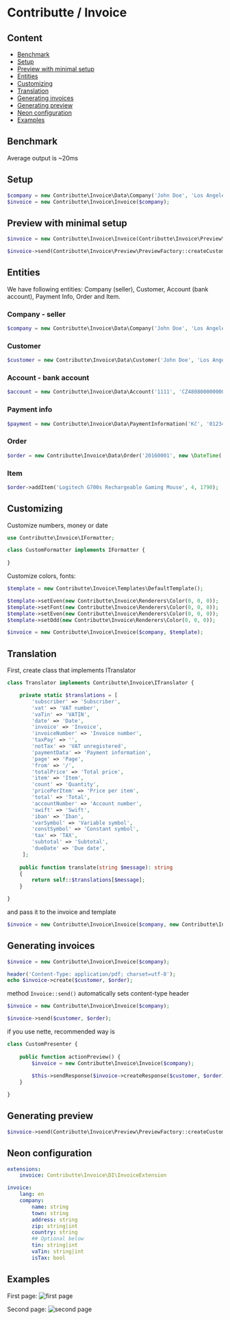 # Contributte / Invoice

## Content

- [Benchmark](#benchmark)
- [Setup](#setup)
- [Preview with minimal setup](#preview-with-minimal-setup)
- [Entities](#entities)
- [Customizing](#customizing)
- [Translation](#translation)
- [Generating invoices](#generating-invoices)
- [Generating preview](#generating-preview)
- [Neon configuration](#neon-configuration)
- [Examples](#examples)

## Benchmark

Average output is ~20ms

## Setup

```php 
$company = new Contributte\Invoice\Data\Company('John Doe', 'Los Angeles', 'Cavetown', '720 55', 'USA', '0123456789', 'CZ0123456789');
$invoice = new Contributte\Invoice\Invoice($company);
```

## Preview with minimal setup

```php
$invoice = new Contributte\Invoice\Invoice(Contributte\Invoice\Preview\PreviewFactory::createCompany());

$invoice->send(Contributte\Invoice\Preview\PreviewFactory::createCustomer(), Contributte\Invoice\Preview\PreviewFactory::createOrder());
```

## Entities

We have following entities: Company (seller), Customer, Account (bank account), Payment Info, Order and Item.

### Company - seller

```php
$company = new Contributte\Invoice\Data\Company('John Doe', 'Los Angeles', 'Cavetown', '720 55', 'USA', '0123456789', 'CZ0123456789');
```

### Customer

```php
$customer = new Contributte\Invoice\Data\Customer('John Doe', 'Los Angeles', 'Cavetown', '720 55', 'USA');
```

### Account - bank account

```php
$account = new Contributte\Invoice\Data\Account('1111', 'CZ4808000000002353462015', 'GIGACZPX');
```

### Payment info

```php
$payment = new Contributte\Invoice\Data\PaymentInformation('Kč', '0123456789', '1234', 0.21);
```

### Order

```php
$order = new Contributte\Invoice\Data\Order('20160001', new \DateTime('+ 14 days'), $account, $payment);
```

### Item

```php
$order->addItem('Logitech G700s Rechargeable Gaming Mouse', 4, 1790);
```

## Customizing

Customize numbers, money or date

```php
use Contributte\Invoice\IFormatter;

class CustomFormatter implements IFormatter {
	
}
```

Customize colors, fonts:

```php
$template = new Contributte\Invoice\Templates\DefaultTemplate();

$template->setEven(new Contributte\Invoice\Renderers\Color(0, 0, 0));
$template->setFont(new Contributte\Invoice\Renderers\Color(0, 0, 0));
$template->setEven(new Contributte\Invoice\Renderers\Color(0, 0, 0));
$template->setOdd(new Contributte\Invoice\Renderers\Color(0, 0, 0));

$invoice = new Contributte\Invoice\Invoice($company, $template);
```

## Translation

First, create class that implements ITranslator

```php
class Translator implements Contributte\Invoice\ITranslator {

    private static $translations = [
        'subscriber' => 'Subscriber',
        'vat' => 'VAT number',
        'vaTin' => 'VATIN',
        'date' => 'Date',
        'invoice' => 'Invoice',
        'invoiceNumber' => 'Invoice number',
        'taxPay' => '',
        'notTax' => 'VAT unregistered',
        'paymentData' => 'Payment information',
        'page' => 'Page',
        'from' => '/',
        'totalPrice' => 'Total price',
        'item' => 'Item',
        'count' => 'Quantity',
        'pricePerItem' => 'Price per item',
        'total' => 'Total',
        'accountNumber' => 'Account number',
        'swift' => 'Swift',
        'iban' => 'Iban',
        'varSymbol' => 'Variable symbol',
        'constSymbol' => 'Constant symbol',
        'tax' => 'TAX',
        'subtotal' => 'Subtotal',
        'dueDate' => 'Due date',
     ];
    
    public function translate(string $message): string
	{
		return self::$translations[$message];
	}

}
```

and pass it to the invoice and template

```php
$invoice = new Contributte\Invoice\Invoice($company, new Contributte\Invoice\Templates\DefaultTemplate(new Translator()));
```

## Generating invoices

```php
$invoice = new Contributte\Invoice\Invoice($company);

header('Content-Type: application/pdf; charset=utf-8');
echo $invoice->create($customer, $order);
```

method `Invoice::send()` automatically sets content-type header

```php
$invoice = new Contributte\Invoice\Invoice($company);

$invoice->send($customer, $order);
```

if you use nette, recommended way is

```php
class CustomPresenter {
    
    public function actionPreview() {
        $invoice = new Contributte\Invoice\Invoice($company);
        
        $this->sendResponse($invoice->createResponse($customer, $order));
    }

}
```

## Generating preview

```php
$invoice->send(Contributte\Invoice\Preview\PreviewFactory::createCustomer(), Contributte\Invoice\Preview\PreviewFactory::createOrder());
```

## Neon configuration

```yaml
extensions:
	invoice: Contributte\Invoice\DI\InvoiceExtension

invoice:
	lang: en
	company:
		name: string
		town: string
		address: string
		zip: string|int
		country: string
		## Optional below
		tin: string|int
		vaTin: string|int
		isTax: bool
```

## Examples

First page:
![first page](http://i.imgbox.com/pwFByZ1L.jpg)

Second page:
![second page](http://i.imgbox.com/ebrwXldf.jpg)
